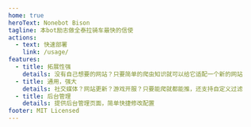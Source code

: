 ```yaml
---
home: true
heroText: Nonebot Bison
tagline: 本bot励志做全泰拉骑车最快的信使
actions:
  - text: 快速部署
    link: /usage/
features:
  - title: 拓展性强
    details: 没有自己想要的网站？只要简单的爬虫知识就可以给它适配一个新的网站
  - title: 通用，强大
    details: 社交媒体？网站更新？游戏开服？只要能爬就都能推，还支持自定义过滤
  - title: 后台管理
    details: 提供后台管理页面，简单快捷修改配置
footer: MIT Licensed
---
```

